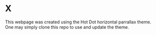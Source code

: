 X
=======================

This webpage was created using the Hot Dot horizontal parrallax theme. One may simply clone this repo to use and update the theme. 
